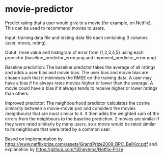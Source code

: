 # movie-predictor

Predict rating that a user would give to a movie (for example, on Netflix). This can be used to recommend movies to users. 

Input: training data file and testing data file each containing 3 columns (user, movie, rating)

Outut: rmse value and histogram of error from {1,2,3,4,5} using each predictor (baseline_predictor_error.png and improved_predictor_error.png) 

Baseline prediction: The baseline predictor takes the average of all ratings and adds a user bias and movie bias. The user bias and movie bias are chosen such that it minimises the RMSE on the training data. A user may have a bias if he always rates movies higher or lower than the average. A movie could have a bias if it always tends to receive higher or lower ratings than others. 

Improved predictor: The neighbourhood predictor calculates the cosine similarity between a movie-movie pair and considers the movies (neighbours) that are most similar to it. It then adds the weighted sum of the errors from the neighbours to the baseline prediction. 2 movies are similar if they were rated similarly by many users, so a movie would be rated similar to its neighbours that were rated by a common user.

Based on implementation by https://www.netflixprize.com/assets/GrandPrize2009_BPC_BellKor.pdf and explanation by https://github.com/13lheytens/Netflix-Prize
